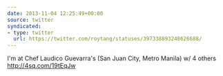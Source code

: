 ```yaml
---
date: 2013-11-04 12:25:49+00:00
source: twitter
syndicated:
- type: twitter
  url: https://twitter.com/roytang/statuses/397338893248626688/
---
```


I'm at Chef Laudico Guevarra's (San Juan City, Metro Manila) w/ 4 others http://4sq.com/19tEqJw